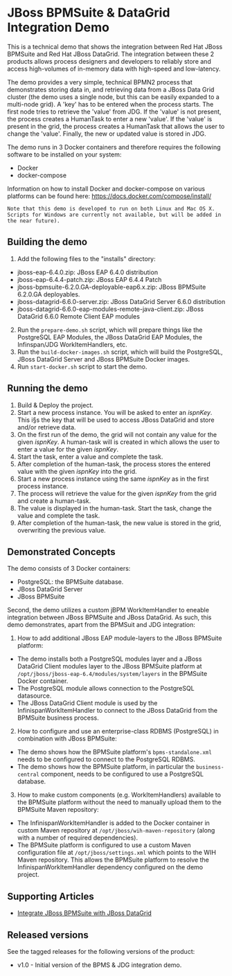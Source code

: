 JBoss BPMSuite & DataGrid Integration Demo
==========================================
This is a technical demo that shows the integration between Red Hat JBoss BPMSuite and Red Hat JBoss DataGrid.
The integration between these 2 products allows process designers and developers to reliably store and access high-volumes of in-memory data with high-speed and low-latency.

The demo provides a very simple, technical BPMN2 process that demonstrates storing data in, and retrieving data from a JBoss Data Grid cluster (the demo uses a single node, but this can be easily expanded to a multi-node grid). A 'key' has to be entered when the process starts. The first node tries to retrieve the 'value' from JDG. If the 'value' is not present, the process creates a HumanTask to enter a new 'value'. If the 'value' is present in the grid, the process creates a HumanTask that allows the user to change the 'value'. Finally, the new or updated value is stored in JDG.

The demo runs in 3 Docker containers and therefore requires the following software to be installed on your system:
* Docker
* docker-compose

Information on how to install Docker and docker-compose on various platforms can be found here: https://docs.docker.com/compose/install/

```
Note that this demo is developed to run on both Linux and Mac OS X. Scripts for Windows are currently not available, but will be added in the near future).
```

Building the demo
-----------------
1. Add the following files to the "installs" directory:
 - jboss-eap-6.4.0.zip: JBoss EAP 6.4.0 distribution
 - jboss-eap-6.4.4-patch.zip: JBoss EAP 6.4.4 Patch
 - jboss-bpmsuite-6.2.0.GA-deployable-eap6.x.zip: JBoss BPMSuite 6.2.0.GA deployables.
 - jboss-datagrid-6.6.0-server.zip: JBoss DataGrid Server 6.6.0 distribution
 - jboss-datagrid-6.6.0-eap-modules-remote-java-client.zip: JBoss DataGrid 6.6.0 Remote Client EAP modules
2. Run the `prepare-demo.sh` script, which will prepare things like the PostgreSQL EAP Modules, the JBoss DataGrid EAP Modules, the Infinspan/JDG WorkItemHandlers, etc.
3. Run the `build-docker-images.sh` script, which will build the PostgreSQL, JBoss DataGrid Server and JBoss BPMSuite Docker images.
4. Run `start-docker.sh` script to start the demo.

Running the demo
----------------
1. Build & Deploy the project.
2. Start a new process instance. You will be asked to enter an _ispnKey_. This i§s the key that will be used to access JBoss DataGrid and store and/or retrieve data.
3. On the first run of the demo, the grid will not contain any value for the given _ispnKey_. A human-task will is created in which allows the user to enter a value for the given _ispnKey_.
4. Start the task, enter a value and complete the task.
4. After completion of the human-task, the process stores the entered value with the given _ispnKey_ into the grid.
5. Start a new process instance using the same _ispnKey_ as in the first process instance.
6. The process will retrieve the value for the given _ispnKey_ from the grid and create a human-task.
7. The value is displayed in the human-task. Start the task, change the value and complete the task.
8. After completion of the human-task, the new value is stored in the grid, overwriting the previous value.


Demonstrated Concepts
---------------------
The demo consists of 3 Docker containers:
* PostgreSQL: the BPMSuite database.
* JBoss DataGrid Server
* JBoss BPMSuite

Second, the demo utilizes a custom jBPM WorkItemHandler to eneable integration between JBoss BPMSuite and JBoss DataGrid. As such, this demo demonstrates, apart from the BPMSuit and JDG integration:
1. How to add additional JBoss EAP module-layers to the JBoss BPMSuite platform:
 - The demo installs both a PostgreSQL modules layer and a JBoss DataGrid Client modules layer to the JBoss BPMSuite platform at `/opt/jboss/jboss-eap-6.4/modules/system/layers` in the BPMSuite Docker container.
 - The PostgreSQL module allows connection to the PostgreSQL datasource.
 - The JBoss DataGrid Client module is used by the InfinispanWorkItemHandler to connect to the JBoss DataGrid from the BPMSuite business process.
2. How to configure and use an enterprise-class RDBMS (PostgreSQL) in combination with JBoss BPMSuite:
 - The demo shows how the BPMSuite platform's `bpms-standalone.xml` needs to be configured to connect to the PostgreSQL RDBMS.
 - The demo shows how the BPMSuite platform, in particular the `business-central` component, needs to be configured to use a PostgreSQL database.
3. How to make custom components (e.g. WorkItemHandlers) available to the BPMSuite platform without the need to manually upload them to the BPMSuite Maven repository:
 - The InfinispanWorkItemHandler is added to the Docker container in custom Maven repository at `/opt/jboss/wih-maven-repository` (along with a number of required dependencies).
 - The BPMSuite platform is configured to use a custom Maven configuration file at `/opt/jboss/settings.xml` which points to the WIH Maven repository. This allows the BPMSuite platform to resolve the InfinispanWorkItemHandler dependency configured on the demo project.

Supporting Articles
-------------------
- [Integrate JBoss BPMSuite with JBoss DataGrid](http://duncandoyle.blogspot.nl/2016/03/integrate-jboss-bpmsuite-with-jboss.html)

Released versions
-----------------
See the tagged releases for the following versions of the product:

- v1.0 - Initial version of the BPMS & JDG integration demo.

